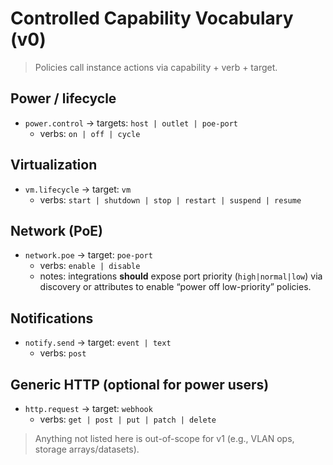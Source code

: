 # Controlled Capability Vocabulary (v0)

> Policies call instance actions via capability + verb + target.

## Power / lifecycle
- `power.control` → targets: `host | outlet | poe-port`
  - verbs: `on | off | cycle`

## Virtualization
- `vm.lifecycle` → target: `vm`
  - verbs: `start | shutdown | stop | restart | suspend | resume`

## Network (PoE)
- `network.poe` → target: `poe-port`
  - verbs: `enable | disable`
  - notes: integrations **should** expose port priority (`high|normal|low`) via discovery or attributes to enable “power off low-priority” policies.

## Notifications
- `notify.send` → target: `event | text`
  - verbs: `post`

## Generic HTTP (optional for power users)
- `http.request` → target: `webhook`
  - verbs: `get | post | put | patch | delete`

> Anything not listed here is out-of-scope for v1 (e.g., VLAN ops, storage arrays/datasets).